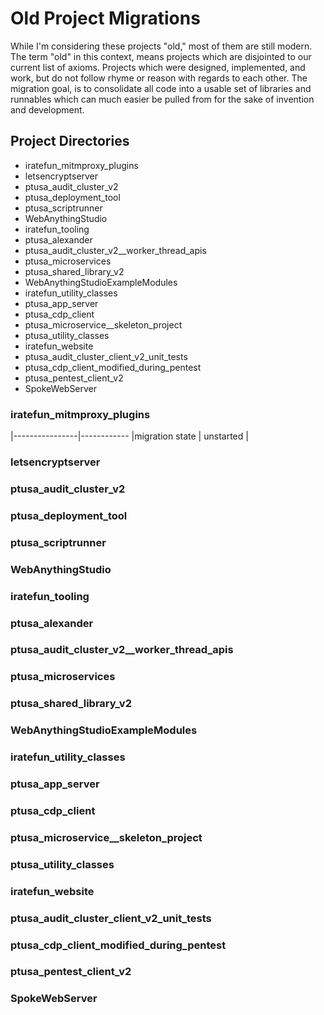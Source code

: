 # Old Project Migrations

While I'm considering these projects "old," most of them are still modern.  The term "old" in this context, means projects which are disjointed to our current list of axioms.  Projects which were designed, implemented, and work, but do not follow rhyme or reason with regards to each other.  The migration goal, is to consolidate all code into a usable set of libraries and runnables which can much easier be pulled from for the sake of invention and development.

## Project Directories

* iratefun_mitmproxy_plugins  
* letsencryptserver
* ptusa_audit_cluster_v2
* ptusa_deployment_tool
* ptusa_scriptrunner
* WebAnythingStudio
* iratefun_tooling
* ptusa_alexander
* ptusa_audit_cluster_v2__worker_thread_apis
* ptusa_microservices
* ptusa_shared_library_v2
* WebAnythingStudioExampleModules
* iratefun_utility_classes
* ptusa_app_server
* ptusa_cdp_client
* ptusa_microservice__skeleton_project
* ptusa_utility_classes
* iratefun_website
* ptusa_audit_cluster_client_v2_unit_tests
* ptusa_cdp_client_modified_during_pentest
* ptusa_pentest_client_v2
* SpokeWebServer

### iratefun_mitmproxy_plugins

|----------------|------------
|migration state | unstarted |


### letsencryptserver
### ptusa_audit_cluster_v2
### ptusa_deployment_tool
### ptusa_scriptrunner
### WebAnythingStudio
### iratefun_tooling
### ptusa_alexander
### ptusa_audit_cluster_v2__worker_thread_apis
### ptusa_microservices
### ptusa_shared_library_v2
### WebAnythingStudioExampleModules
### iratefun_utility_classes
### ptusa_app_server
### ptusa_cdp_client
### ptusa_microservice__skeleton_project
### ptusa_utility_classes
### iratefun_website
### ptusa_audit_cluster_client_v2_unit_tests
### ptusa_cdp_client_modified_during_pentest
### ptusa_pentest_client_v2
### SpokeWebServer
